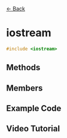 [<- Back](../README.md)

# iostream

```cpp
#include <iostream>
```

## Methods

## Members

## Example Code

## Video Tutorial